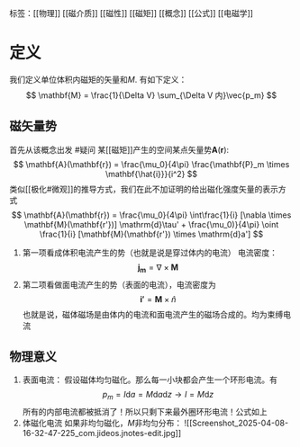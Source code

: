 标签：[[物理]] [[磁介质]] [[磁性]] [[磁矩]] [[概念]] [[公式]] [[电磁学]]
# 定义

我们定义单位体积内磁矩的矢量和$M$. 有如下定义：
$$
\mathbf{M} = \frac{1}{\Delta V} \sum_{\Delta V 内}\vec{p_m}
$$

## 磁矢量势

首先从该概念出发 #疑问 
某[[磁矩]]产生的空间某点矢量势$\mathbf{A}(\mathbf{r})$:
$$
\mathbf{A}(\mathbf{r}) = \frac{\mu_0}{4\pi} \frac{\mathbf{P}_m \times \mathbf{\hat{i}}}{i^2}
$$
类似[[极化#微观]]的推导方式，我们在此不加证明的给出磁化强度矢量的表示方式
$$
\mathbf{A}(\mathbf{r}) = \frac{\mu_0}{4\pi} \int\frac{1}{i} [\nabla \times \mathbf{M}(\mathbf{r'})] \mathrm{d}\tau' + \frac{\mu_0)}{4\pi} \oint \frac{1}{i} [\mathbf{M}(\mathbf{r'}) \times \mathrm{d}a']
$$
1. 第一项看成体积电流产生的势（也就是说是穿过体内的电流） 电流密度：
$$
\mathbf{j_m} = \nabla \times \mathbf{M}
$$
2. 第二项看做面电流产生的势（表面的电流），电流密度为
$$
\mathbf{i'} = \mathbf{M} \times \hat{n}
$$
也就是说，磁体磁场是由体内的电流和面电流产生的磁场合成的。均为束缚电流

## 物理意义
1. 表面电流：
	假设磁体均匀磁化。那么每一小块都会产生一个环形电流。有
$$
p_m = I\mathrm{d}a = M\mathrm{d}a\mathrm{d}z \to I =M\mathrm{d}z 
$$
	所有的内部电流都被抵消了！所以只剩下来最外圈环形电流！公式如上
2. 体磁化电流
	如果非均匀磁化，$M$非均匀分布：
![[Screenshot_2025-04-08-16-32-47-225_com.jideos.jnotes-edit.jpg]]

